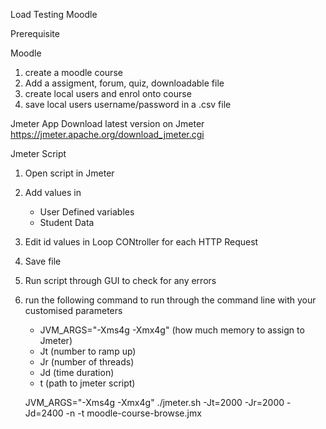 Load Testing Moodle

Prerequisite

Moodle

1. create a moodle course
2. Add a assigment, forum, quiz, downloadable file
3. create local users and enrol onto course
4. save local users username/password in a .csv file

Jmeter App
Download latest version on Jmeter https://jmeter.apache.org/download_jmeter.cgi

Jmeter Script
1. Open script in Jmeter
2. Add values in
    - User Defined variables
    - Student Data
3. Edit id values in Loop CONtroller for each HTTP Request
4. Save file
5. Run script through GUI to check for any errors
6. run the following command to run through the command line with your customised parameters
    - JVM_ARGS="-Xms4g -Xmx4g" (how much memory to assign to Jmeter)
    - Jt (number to ramp up)
    - Jr (number of threads)
    - Jd (time duration)
    - t (path to jmeter script) 
    
    JVM_ARGS="-Xms4g -Xmx4g" ./jmeter.sh -Jt=2000 -Jr=2000 -Jd=2400 -n -t moodle-course-browse.jmx
                
